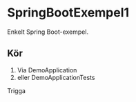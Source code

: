 # SpringBootExempel1
Enkelt Spring Boot-exempel.
## Kör
1. Via DemoApplication
2. eller DemoApplicationTests

Trigga
